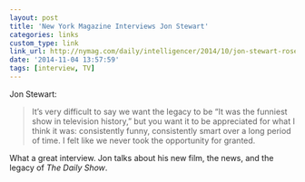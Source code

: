 ```yaml
---
layout: post
title: 'New York Magazine Interviews Jon Stewart'
categories: links
custom_type: link
link_url: http://nymag.com/daily/intelligencer/2014/10/jon-stewart-rosewater-in-conversation.html
date: '2014-11-04 13:57:59'
tags: [interview, TV]
---
```

Jon Stewart:

> It’s very difficult to say we want the legacy to be “It was the funniest show in television history,” but you want it to be appreciated for what I think it was: consistently funny, consistently smart over a long period of time. I felt like we never took the opportunity for granted.

What a great interview. Jon talks about his new film, the news, and the legacy of *The Daily Show*.
